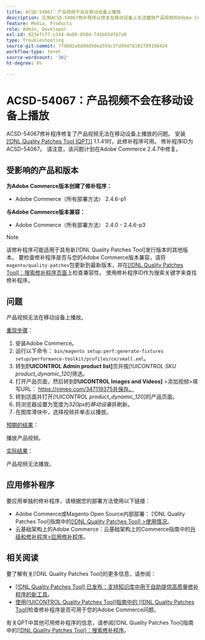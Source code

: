 ```yaml
---
title: ACSD-54067：产品视频不会在移动设备上播放
description: 应用ACSD-54067修补程序以修复在移动设备上无法播放产品视频的Adobe Commerce问题。
feature: Media, Products
role: Admin, Developer
exl-id: 023e7cf7-c344-4e86-850d-741b85df87a9
type: Troubleshooting
source-git-commit: 7fdb02a6d89d50ea593c5fd99d78101f89198424
workflow-type: tm+mt
source-wordcount: '362'
ht-degree: 0%

---
```


# ACSD-54067：产品视频不会在移动设备上播放

ACSD-54067修补程序修复了产品视频无法在移动设备上播放的问题。 安装[[!DNL Quality Patches Tool (QPT)]](https://experienceleague.adobe.com/zh-hans/docs/commerce-operations/tools/quality-patches-tool/quality-patches-tool-to-self-serve-quality-patches) 1.1.41时，此修补程序可用。 修补程序ID为ACSD-54067。 请注意，该问题计划在Adobe Commerce 2.4.7中修复。

## 受影响的产品和版本

**为Adobe Commerce版本创建了修补程序：**

* Adobe Commerce（所有部署方法） 2.4.6-p1

**与Adobe Commerce版本兼容：**

* Adobe Commerce（所有部署方法） 2.4.0 - 2.4.6-p3

>[!NOTE]
>
>该修补程序可能适用于具有新[!DNL Quality Patches Tool]发行版本的其他版本。 要检查修补程序是否与您的Adobe Commerce版本兼容，请将`magento/quality-patches`包更新到最新版本，并在[[!DNL Quality Patches Tool]：搜索修补程序页面](https://experienceleague.adobe.com/tools/commerce-quality-patches/index.html?lang=zh-Hans)上检查兼容性。 使用修补程序ID作为搜索关键字来查找修补程序。

## 问题

产品视频无法在移动设备上播放。

<u>重现步骤</u>：

1. 安装Adobe Commerce。
1. 运行以下命令：
   `bin/magento setup:perf:generate-fixtures setup/performance-toolkit/profiles/ce/small.xml`。
1. 转到&#x200B;**[!UICONTROL Admin product list]**&#x200B;页并按&#x200B;*[!UICONTROL SKU product_dynamic_120]*&#x200B;筛选。
1. 打开产品页面，然后转到&#x200B;**[!UICONTROL Images and Videos]** >添加视频>填写URL： https://vimeo.com/347119375并保存。
1. 转到店面并打开&#x200B;*[!UICONTROL product_dynamic_120]*&#x200B;的产品页面。
1. 将浏览器设置为宽度为&#x200B;*320px*&#x200B;的&#x200B;*移动设备*&#x200B;并刷新。
1. 在图库滑块中，选择视频并单击以播放。

<u>预期的结果</u>：

播放产品视频。

<u>实际结果</u>：

产品视频无法播放。

## 应用修补程序

要应用单独的修补程序，请根据您的部署方法使用以下链接：

* Adobe Commerce或Magento Open Source内部部署： [!DNL Quality Patches Tool]指南中的[[!DNL Quality Patches Tool] >使用情况](/help/tools/quality-patches-tool/usage.md)。
* 云基础架构上的Adobe Commerce：云基础架构上的Commerce指南中的[升级和修补程序>应用修补程序](https://experienceleague.adobe.com/docs/commerce-cloud-service/user-guide/develop/upgrade/apply-patches.html?lang=zh-Hans)。

## 相关阅读

要了解有关[!DNL Quality Patches Tool]的更多信息，请参阅：

* [[!DNL Quality Patches Tool] 已发布：支持知识库中用于自助提供高质量修补程序的新工具](https://experienceleague.adobe.com/zh-hans/docs/commerce-operations/tools/quality-patches-tool/quality-patches-tool-to-self-serve-quality-patches)。
* [使用[!UICONTROL Quality Patches Tool]指南中的 [!DNL Quality Patches Tool]](/help/tools/quality-patches-tool/patches-available-in-qpt/check-patch-for-magento-issue-with-magento-quality-patches.md)检查修补程序是否可用于您的Adobe Commerce问题。


有关QPT中其他可用修补程序的信息，请参阅[!DNL Quality Patches Tool]指南中的[[!DNL Quality Patches Tool]：搜索修补程序](https://experienceleague.adobe.com/tools/commerce-quality-patches/index.html?lang=zh-Hans)。
